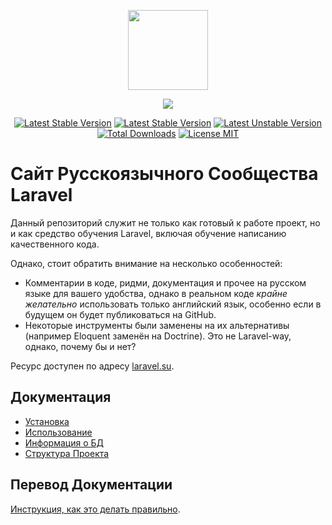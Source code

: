 <p align="center">
    <img src="https://avatars.githubusercontent.com/u/5966874?s=400&u=3c714efa1f077c89df7ff7c0e960d26253a8b0e4&v=4" width="128" />
</p>
<p align="center">
    <a href="https://github.com/LaravelRUS/laravel.su/actions"><img src="https://github.com/LaravelRUS/laravel.su/workflows/build/badge.svg" /></a>
</p>
<p align="center">
    <a href="https://packagist.org/packages/laravelrus/laravel.su"><img src="https://poser.pugx.org/laravelrus/laravel.su/require/php?style=for-the-badge" alt="Latest Stable Version" /></a>
    <a href="https://packagist.org/packages/laravelrus/laravel.su"><img src="https://poser.pugx.org/laravelrus/laravel.su/version?style=for-the-badge" alt="Latest Stable Version" /></a>
    <a href="https://packagist.org/packages/laravelrus/laravel.su"><img src="https://poser.pugx.org/laravelrus/laravel.su/v/unstable?style=for-the-badge" alt="Latest Unstable Version" /></a>
    <a href="https://packagist.org/packages/laravelrus/laravel.su"><img src="https://poser.pugx.org/laravelrus/laravel.su/downloads?style=for-the-badge" alt="Total Downloads" /></a>
    <a href="https://raw.githubusercontent.com/LaravelRUS/laravel.su/master/LICENSE.md"><img src="https://poser.pugx.org/laravelrus/laravel.su/license?style=for-the-badge" alt="License MIT" /></a>
</p>

# Сайт Русскоязычного Сообщества Laravel

Данный репозиторий служит не только как готовый к работе проект, но и как
средство обучения Laravel, включая обучение написанию качественного кода.

Однако, стоит обратить внимание на несколько особенностей:
- Комментарии в коде, ридми, документация и прочее на русском языке для вашего
  удобства, однако в реальном коде *крайне желательно* использовать только
  английский язык, особенно если в будущем он будет публиковаться на GitHub.
- Некоторые инструменты были заменены на их альтернативы (например Eloquent 
  заменён на Doctrine). Это не Laravel-way, однако, почему бы и нет?

Ресурс доступен по адресу [laravel.su](https://laravel.su).

## Документация

- [Установка](docs/00_installation.md)
- [Использование](docs/01_usage.md)
- [Информация о БД](docs/02_database.md)
- [Структура Проекта](docs/03_structure.md)

## Перевод Документации

[Инструкция, как это делать правильно](http://laravel.su/articles/rus-documentation-contribution-guide).
